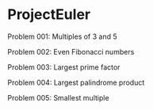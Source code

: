 ProjectEuler
============

Problem 001: Multiples of 3 and 5

Problem 002: Even Fibonacci numbers

Problem 003: Largest prime factor

Problem 004: Largest palindrome product

Problem 005: Smallest multiple
